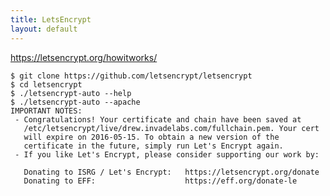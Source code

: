 ```yaml
---
title: LetsEncrypt
layout: default
---
```


<https://letsencrypt.org/howitworks/>

    $ git clone https://github.com/letsencrypt/letsencrypt
    $ cd letsencrypt
    $ ./letsencrypt-auto --help
    $ ./letsencrypt-auto --apache
    IMPORTANT NOTES:
     - Congratulations! Your certificate and chain have been saved at
       /etc/letsencrypt/live/drew.invadelabs.com/fullchain.pem. Your cert
       will expire on 2016-05-15. To obtain a new version of the
       certificate in the future, simply run Let's Encrypt again.
     - If you like Let's Encrypt, please consider supporting our work by:

       Donating to ISRG / Let's Encrypt:   https://letsencrypt.org/donate
       Donating to EFF:                    https://eff.org/donate-le
